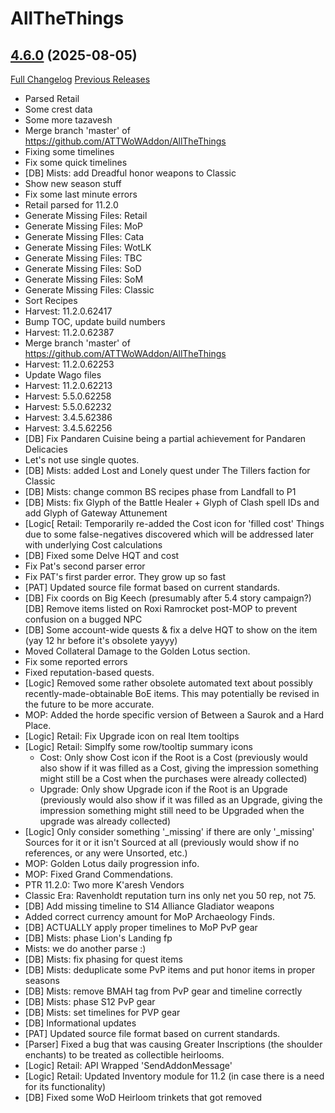 # AllTheThings

## [4.6.0](https://github.com/ATTWoWAddon/AllTheThings/tree/4.6.0) (2025-08-05)
[Full Changelog](https://github.com/ATTWoWAddon/AllTheThings/compare/4.5.12...4.6.0) [Previous Releases](https://github.com/ATTWoWAddon/AllTheThings/releases)

- Parsed Retail  
- Some crest data  
- Some more tazavesh  
- Merge branch 'master' of https://github.com/ATTWoWAddon/AllTheThings  
- Fixing some timelines  
- Fix some quick timelines  
- [DB] Mists: add Dreadful honor weapons to Classic  
- Show new season stuff  
- Fix some last minute errors  
- Retail parsed for 11.2.0  
- Generate Missing Files: Retail  
- Generate Missing Files: MoP  
- Generate Missing FIles: Cata  
- Generate Missing Files: WotLK  
- Generate Missing Files: TBC  
- Generate Missing Files: SoD  
- Generate Missing Files: SoM  
- Generate Missing Files: Classic  
- Sort Recipes  
- Harvest: 11.2.0.62417  
- Bump TOC, update build numbers  
- Harvest: 11.2.0.62387  
- Merge branch 'master' of https://github.com/ATTWoWAddon/AllTheThings  
- Harvest: 11.2.0.62253  
- Update Wago files  
- Harvest: 11.2.0.62213  
- Harvest: 5.5.0.62258  
- Harvest: 5.5.0.62232  
- Harvest: 3.4.5.62386  
- Harvest: 3.4.5.62256  
- [DB] Fix Pandaren Cuisine being a partial achievement for Pandaren Delicacies  
- Let's not use single quotes.  
- [DB] Mists: added Lost and Lonely quest under The Tillers faction for Classic  
- [DB] Mists: change common BS recipes phase from Landfall to P1  
- [DB] Mists: fix Glyph of the Battle Healer + Glyph of Clash spell IDs and add Glyph of Gateway Attunement  
- [Logic[ Retail: Temporarily re-added the Cost icon for 'filled cost' Things due to some false-negatives discovered which will be addressed later with underlying Cost calculations  
- [DB] Fixed some Delve HQT and cost  
- Fix Pat's second parser error  
- Fix PAT's first parder error. They grow up so fast  
- [PAT] Updated source file format based on current standards.  
- [DB] Fix coords on Big Keech (presumably after 5.4 story campaign?)  
    [DB] Remove items listed on Roxi Ramrocket post-MOP to prevent confusion on a bugged NPC  
- [DB] Some account-wide quests & fix a delve HQT to show on the item (yay 12 hr before it's obsolete yayyy)  
- Moved Collateral Damage to the Golden Lotus section.  
- Fix some reported errors  
- Fixed reputation-based quests.  
- [Logic] Removed some rather obsolete automated text about possibly recently-made-obtainable BoE items. This may potentially be revised in the future to be more accurate.  
- MOP: Added the horde specific version of Between a Saurok and a Hard Place.  
- [Logic] Retail: Fix Upgrade icon on real Item tooltips  
- [Logic] Retail: Simplfy some row/tooltip summary icons  
    * Cost: Only show Cost icon if the Root is a Cost (previously would also show if it was filled as a Cost, giving the impression something might still be a Cost when the purchases were already collected)  
    * Upgrade: Only show Upgrade icon if the Root is an Upgrade (previously would also show if it was filled as an Upgrade, giving the impression something might still need to be Upgraded when the upgrade was already collected)  
- [Logic] Only consider something '\_missing' if there are only '\_missing' Sources for it or it isn't Sourced at all (previously would show if no references, or any were Unsorted, etc.)  
- MOP: Golden Lotus daily progression info.  
- MOP: Fixed Grand Commendations.  
- PTR 11.2.0: Two more K'aresh Vendors  
- Classic Era: Ravenholdt reputation turn ins only net you 50 rep, not 75.  
- [DB] Add missing timeline to S14 Alliance Gladiator weapons  
- Added correct currency amount for MoP Archaeology Finds.  
- [DB] ACTUALLY apply proper timelines to MoP PvP gear  
- [DB] Mists: phase Lion's Landing fp  
- Mists: we do another parse :)  
- [DB] Mists: fix phasing for quest items  
- [DB] Mists: deduplicate some PvP items and put honor items in proper seasons  
- [DB] Mists: remove BMAH tag from PvP gear and timeline correctly  
- [DB] Mists: phase S12 PvP gear  
- [DB] Mists: set timelines for PVP gear  
- [DB] Informational updates  
- [PAT] Updated source file format based on current standards.  
- [Parser] Fixed a bug that was causing Greater Inscriptions (the shoulder enchants) to be treated as collectible heirlooms.  
- [Logic] Retail: API Wrapped 'SendAddonMessage'  
- [Logic] Retail: Updated Inventory module for 11.2 (in case there is a need for its functionality)  
- [DB] Fixed some WoD Heirloom trinkets that got removed  
